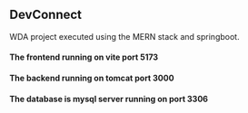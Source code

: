 ## DevConnect
WDA project executed using the MERN stack and springboot.

#### The frontend running on vite port 5173
#### The backend running on tomcat port 3000
#### The database is mysql server running on port 3306